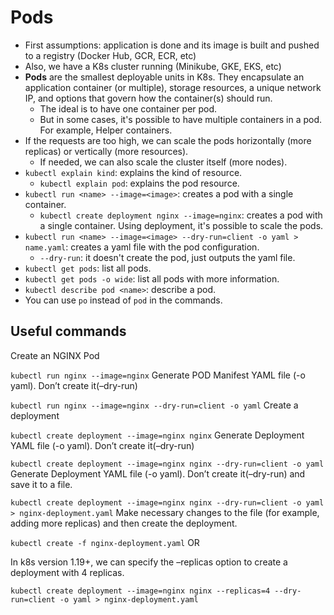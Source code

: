 # Pods

- First assumptions: application is done and its image is built and pushed to a registry (Docker Hub, GCR, ECR, etc)
- Also, we have a K8s cluster running (Minikube, GKE, EKS, etc)
- **Pods** are the smallest deployable units in K8s. They encapsulate an application container (or multiple), storage resources, a unique network IP, and options that govern how the container(s) should run.
  - The ideal is to have one container per pod.
  - But in some cases, it's possible to have multiple containers in a pod. For example, Helper containers.
- If the requests are too high, we can scale the pods horizontally (more replicas) or vertically (more resources).
  - If needed, we can also scale the cluster itself (more nodes).
- `kubectl explain kind`: explains the kind of resource.
  - `kubectl explain pod`: explains the pod resource.
- `kubectl run <name> --image=<image>`: creates a pod with a single container.
  - `kubectl create deployment nginx --image=nginx`: creates a pod with a single container. Using deployment, it's possible to scale the pods.
- `kubectl run <name> --image=<image> --dry-run=client -o yaml > name.yaml`: creates a yaml file with the pod configuration.
  - `--dry-run`: it doesn't create the pod, just outputs the yaml file.
- `kubectl get pods`: list all pods.
- `kubectl get pods -o wide`: list all pods with more information.
- `kubectl describe pod <name>`: describe a pod.
- You can use `po` instead of `pod` in the commands.

## Useful commands

Create an NGINX Pod

`kubectl run nginx --image=nginx`
Generate POD Manifest YAML file (-o yaml). Don’t create it(–dry-run)

`kubectl run nginx --image=nginx --dry-run=client -o yaml`
Create a deployment

`kubectl create deployment --image=nginx nginx`
Generate Deployment YAML file (-o yaml). Don’t create it(–dry-run)

`kubectl create deployment --image=nginx nginx --dry-run=client -o yaml`
Generate Deployment YAML file (-o yaml). Don’t create it(–dry-run) and save it to a file.

`kubectl create deployment --image=nginx nginx --dry-run=client -o yaml > nginx-deployment.yaml`
Make necessary changes to the file (for example, adding more replicas) and then create the deployment.

`kubectl create -f nginx-deployment.yaml`
OR

In k8s version 1.19+, we can specify the –replicas option to create a deployment with 4 replicas.

`kubectl create deployment --image=nginx nginx --replicas=4 --dry-run=client -o yaml > nginx-deployment.yaml`
